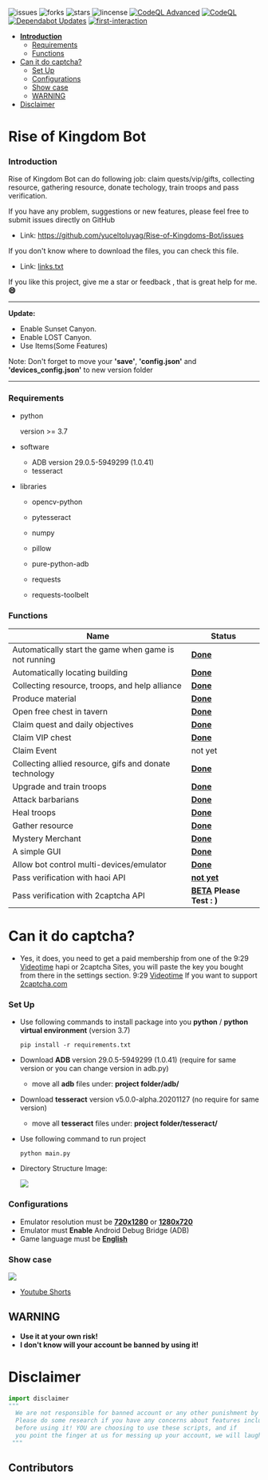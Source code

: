 ![issues](https://img.shields.io/github/issues/yuceltoluyag/Rise-of-Kingdoms-Bot)
![forks](https://img.shields.io/github/forks/yuceltoluyag/Rise-of-Kingdoms-Bot)
![stars](https://img.shields.io/github/stars/yuceltoluyag/Rise-of-Kingdoms-Bot)
![lincense](https://img.shields.io/github/license/yuceltoluyag/Rise-of-Kingdoms-Bot)
[![CodeQL Advanced](https://github.com/yuceltoluyag/Rise-of-Kingdoms-Bot/actions/workflows/codeql.yml/badge.svg)](https://github.com/yuceltoluyag/Rise-of-Kingdoms-Bot/actions/workflows/codeql.yml) [![CodeQL](https://github.com/yuceltoluyag/Rise-of-Kingdoms-Bot/actions/workflows/github-code-scanning/codeql/badge.svg)](https://github.com/yuceltoluyag/Rise-of-Kingdoms-Bot/actions/workflows/github-code-scanning/codeql)  [![Dependabot Updates](https://github.com/yuceltoluyag/Rise-of-Kingdoms-Bot/actions/workflows/dependabot/dependabot-updates/badge.svg)](https://github.com/yuceltoluyag/Rise-of-Kingdoms-Bot/actions/workflows/dependabot/dependabot-updates) [![first-interaction](https://github.com/yuceltoluyag/Rise-of-Kingdoms-Bot/actions/workflows/greetings.yml/badge.svg)](https://github.com/yuceltoluyag/Rise-of-Kingdoms-Bot/actions/workflows/greetings.yml)

- [**Introduction**](#rise-of-kingdom-bot)
    + [Requirements](#requirements)
    + [Functions](#functions)
- [Can it do captcha?](#can-it-do-captcha-)
    + [Set Up](#set-up)
    + [Configurations](#configurations)
    + [Show case](#show-case)
  * [WARNING](#warning)
- [Disclaimer](#disclaimer)

# Rise of Kingdom Bot

### **Introduction**

Rise of Kingdom Bot can do following job: claim quests/vip/gifts, collecting resource, gathering resource, donate techology, train troops and pass verification.

If you have any problem, suggestions or new features, please feel free to submit issues directly on GitHub

- Link: https://github.com/yuceltoluyag/Rise-of-Kingdoms-Bot/issues

If you don't know where to download the files, you can check this file.

- Link: [links.txt](https://github.com/yuceltoluyag/Rise-of-Kingdoms-Bot/blob/main/links.txt)

If you like this project, give me a star or feedback , that is great help for me. **:smile:**

---

**Update:**

- Enable Sunset Canyon.
- Enable LOST Canyon.
- Use Items(Some Features)

Note: Don't forget to move your **'save'**, **'config.json'** and **'devices_config.json'** to new version folder

---

### Requirements

- python

  version >= 3.7

- software

  - ADB version 29.0.5-5949299 (1.0.41)
  - tesseract

- libraries

  - opencv-python

  - pytesseract

  - numpy

  - pillow

  - pure-python-adb

  - requests

  - requests-toolbelt

### Functions

| Name                                                   | Status                                                                                                          |
| ------------------------------------------------------ | --------------------------------------------------------------------------------------------------------------- |
| Automatically start the game when game is not running  | **<u>Done</u>**                                                                                                 |
| Automatically locating building                        | **<u>Done</u>**                                                                                                 |
| Collecting resource, troops, and help alliance         | **<u>Done</u>**                                                                                                 |
| Produce material                                       | **<u>Done</u>**                                                                                                 |
| Open free chest in tavern                              | **<u>Done</u>**                                                                                                 |
| Claim quest and daily objectives                       | **<u>Done</u>**                                                                                                 |
| Claim VIP chest                                        | **<u>Done</u>**                                                                                                 |
| Claim Event                                            | not yet                                                                                                         |
| Collecting allied resource, gifs and donate technology | **<u>Done</u>**                                                                                                 |
| Upgrade and train troops                               | <u>**Done**</u>                                                                                                 |
| Attack barbarians                                      | <u>**Done**</u>                                                                                                 |
| Heal troops                                            | <u>**Done**</u>                                                                                                 |
| Gather resource                                        | **<u>Done</u>**                                                                                                 |
| Mystery Merchant                                       | <u>**Done**</u>                                                                                                 |
| A simple GUI                                           | **<u>Done</u>**                                                                                                 |
| Allow bot control multi-devices/emulator               | **<u>Done</u>**                                                                                                 |
| Pass verification with haoi API                        | **<u>not yet</u>**                                                                                              |
| Pass verification with 2captcha API                    | **<u>[BETA](https://github.com/yuceltoluyag/Rise-of-Kingdoms-Bot/releases/tag/0.0.1-Beta)</u> Please Test : )** |

# Can it do captcha?

- Yes, it does, you need to get a paid membership from one of the 9:29 [Videotime](https://github.com/yuceltoluyag/Rise-of-Kingdoms-Bot#show-case) hapi or 2captcha Sites, you will paste the key you bought from there in the settings section. 9:29 [Videotime](https://github.com/yuceltoluyag/Rise-of-Kingdoms-Bot#show-case) If you want to support [2captcha.com](https://2captcha.com?from=11847506)

### Set Up

- Use following commands to install package into you **python** / **python virtual environment** (version 3.7)

  ```
  pip install -r requirements.txt

  ```

- Download **ADB** version 29.0.5-5949299 (1.0.41) (require for same version or you can change version in adb.py)

  - move all **adb** files under: **project folder/adb/**

- Download **tesseract** version v5.0.0-alpha.20201127 (no require for same version)

  - move all **tesseract** files under: **project folder/tesseract/**

- Use following command to run project

  ```
  python main.py
  ```

- Directory Structure Image:

  ![](https://github.com/yuceltoluyag/Rise-of-Kingdoms-Bot/blob/main/docs/structure.png?raw=true)

### Configurations

- Emulator resolution must be <u>**720x1280**</u> or <u>**1280x720**</u>
- Emulator must **Enable** Android Debug Bridge (ADB)
- Game language must be <u>**English**</u>

### Show case

[![](https://markdown-videos.deta.dev/youtube/6IObh_HJvrk)](https://youtu.be/6IObh_HJvrk)

- [Youtube Shorts](https://www.youtube.com/@yuceltoluyag/shorts)

## WARNING

- **Use it at your own risk!**
- **I don't know will your account be banned by using it!**

# Disclaimer

```python
import disclaimer
"""
  We are not responsible for banned account or any other punishment by this game's GM. 
  Please do some research if you have any concerns about features included in this repo
  before using it! YOU are choosing to use these scripts, and if
  you point the finger at us for messing up your account, we will laugh at you.
 """
```

## Contributors

<!-- ALL-CONTRIBUTORS-LIST:START - Do not remove or modify this section -->
<!-- prettier-ignore-start -->
<!-- markdownlint-disable -->

<!-- markdownlint-restore -->
<!-- prettier-ignore-end -->

<!-- ALL-CONTRIBUTORS-LIST:END -->
